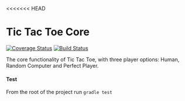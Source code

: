 <<<<<<< HEAD
# Tic Tac Toe Core

[![Coverage Status](https://coveralls.io/repos/github/MollieS/core_TTT/badge.svg?branch=master)](https://coveralls.io/github/MollieS/core_TTT?branch=master)
[![Build Status](https://travis-ci.org/MollieS/core_TTT.svg?branch=master)](https://travis-ci.org/MollieS/core_TTT)

The core functionality of Tic Tac Toe, with three player options: Human, Random Computer and Perfect Player.

#### Test

From the root of the project run `gradle test`

